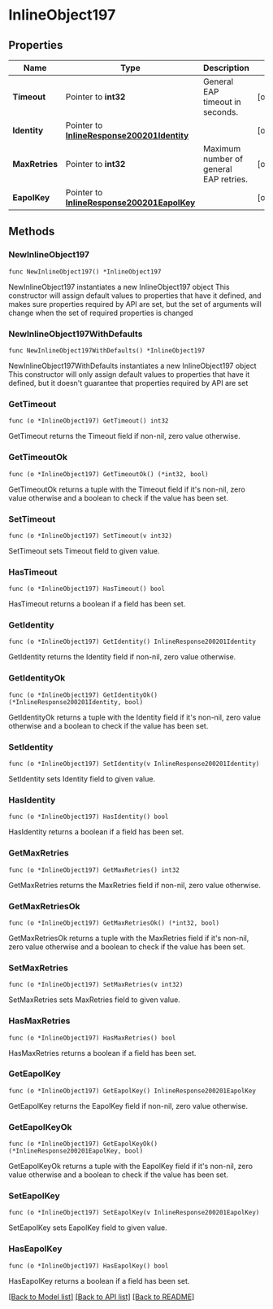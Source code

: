 # InlineObject197

## Properties

Name | Type | Description | Notes
------------ | ------------- | ------------- | -------------
**Timeout** | Pointer to **int32** | General EAP timeout in seconds. | [optional] 
**Identity** | Pointer to [**InlineResponse200201Identity**](InlineResponse200201Identity.md) |  | [optional] 
**MaxRetries** | Pointer to **int32** | Maximum number of general EAP retries. | [optional] 
**EapolKey** | Pointer to [**InlineResponse200201EapolKey**](InlineResponse200201EapolKey.md) |  | [optional] 

## Methods

### NewInlineObject197

`func NewInlineObject197() *InlineObject197`

NewInlineObject197 instantiates a new InlineObject197 object
This constructor will assign default values to properties that have it defined,
and makes sure properties required by API are set, but the set of arguments
will change when the set of required properties is changed

### NewInlineObject197WithDefaults

`func NewInlineObject197WithDefaults() *InlineObject197`

NewInlineObject197WithDefaults instantiates a new InlineObject197 object
This constructor will only assign default values to properties that have it defined,
but it doesn't guarantee that properties required by API are set

### GetTimeout

`func (o *InlineObject197) GetTimeout() int32`

GetTimeout returns the Timeout field if non-nil, zero value otherwise.

### GetTimeoutOk

`func (o *InlineObject197) GetTimeoutOk() (*int32, bool)`

GetTimeoutOk returns a tuple with the Timeout field if it's non-nil, zero value otherwise
and a boolean to check if the value has been set.

### SetTimeout

`func (o *InlineObject197) SetTimeout(v int32)`

SetTimeout sets Timeout field to given value.

### HasTimeout

`func (o *InlineObject197) HasTimeout() bool`

HasTimeout returns a boolean if a field has been set.

### GetIdentity

`func (o *InlineObject197) GetIdentity() InlineResponse200201Identity`

GetIdentity returns the Identity field if non-nil, zero value otherwise.

### GetIdentityOk

`func (o *InlineObject197) GetIdentityOk() (*InlineResponse200201Identity, bool)`

GetIdentityOk returns a tuple with the Identity field if it's non-nil, zero value otherwise
and a boolean to check if the value has been set.

### SetIdentity

`func (o *InlineObject197) SetIdentity(v InlineResponse200201Identity)`

SetIdentity sets Identity field to given value.

### HasIdentity

`func (o *InlineObject197) HasIdentity() bool`

HasIdentity returns a boolean if a field has been set.

### GetMaxRetries

`func (o *InlineObject197) GetMaxRetries() int32`

GetMaxRetries returns the MaxRetries field if non-nil, zero value otherwise.

### GetMaxRetriesOk

`func (o *InlineObject197) GetMaxRetriesOk() (*int32, bool)`

GetMaxRetriesOk returns a tuple with the MaxRetries field if it's non-nil, zero value otherwise
and a boolean to check if the value has been set.

### SetMaxRetries

`func (o *InlineObject197) SetMaxRetries(v int32)`

SetMaxRetries sets MaxRetries field to given value.

### HasMaxRetries

`func (o *InlineObject197) HasMaxRetries() bool`

HasMaxRetries returns a boolean if a field has been set.

### GetEapolKey

`func (o *InlineObject197) GetEapolKey() InlineResponse200201EapolKey`

GetEapolKey returns the EapolKey field if non-nil, zero value otherwise.

### GetEapolKeyOk

`func (o *InlineObject197) GetEapolKeyOk() (*InlineResponse200201EapolKey, bool)`

GetEapolKeyOk returns a tuple with the EapolKey field if it's non-nil, zero value otherwise
and a boolean to check if the value has been set.

### SetEapolKey

`func (o *InlineObject197) SetEapolKey(v InlineResponse200201EapolKey)`

SetEapolKey sets EapolKey field to given value.

### HasEapolKey

`func (o *InlineObject197) HasEapolKey() bool`

HasEapolKey returns a boolean if a field has been set.


[[Back to Model list]](../README.md#documentation-for-models) [[Back to API list]](../README.md#documentation-for-api-endpoints) [[Back to README]](../README.md)


